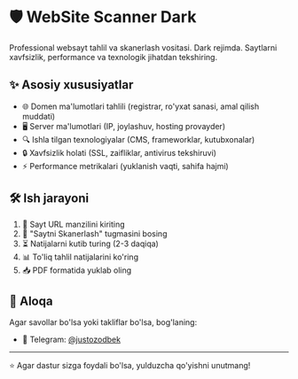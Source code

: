 # 🛡️ WebSite Scanner Dark

Professional websayt tahlil va skanerlash vositasi. Dark rejimda. Saytlarni xavfsizlik, performance va texnologik jihatdan tekshiring.

## ✨ Asosiy xususiyatlar
- 🌐 Domen ma'lumotlari tahlili (registrar, ro'yxat sanasi, amal qilish muddati)
- 🖥️ Server ma'lumotlari (IP, joylashuv, hosting provayder)
- 🔍 Ishla tilgan texnologiyalar (CMS, frameworklar, kutubxonalar)
- 🔒 Xavfsizlik holati (SSL, zaifliklar, antivirus tekshiruvi)
- ⚡ Performance metrikalari (yuklanish vaqti, sahifa hajmi)

## 🛠️ Ish jarayoni
1. 🔗 Sayt URL manzilini kiriting
2. 🔎 "Saytni Skanerlash" tugmasini bosing
3. ⏳ Natijalarni kutib turing (2-3 daqiqa)
4. 📊 To'liq tahlil natijalarini ko'ring
5. 📥 PDF formatida yuklab oling

## 📱 Aloqa
Agar savollar bo'lsa yoki takliflar bo'lsa, bog'laning:
- 📱 Telegram: [@justozodbek](https://t.me/justozodbek)

---
⭐ Agar dastur sizga foydali bo'lsa, yulduzcha qo'yishni unutmang!
